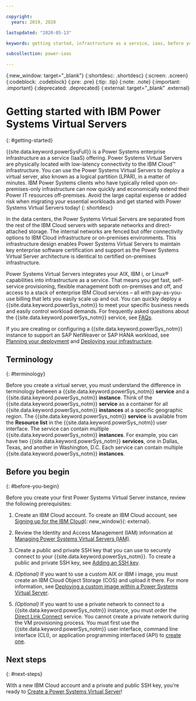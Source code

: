 ```yaml
---

copyright:
  years: 2019, 2020

lastupdated: "2020-05-13"

keywords: getting started, infrastructure as a service, iaas, before you begin, terminology, video, how-to

subcollection: power-iaas

---
```


{:new_window: target="_blank"}
{:shortdesc: .shortdesc}
{:screen: .screen}
{:codeblock: .codeblock}
{:pre: .pre}
{:tip: .tip}
{:note: .note}
{:important: .important}
{:deprecated: .deprecated}
{:external: target="_blank" .external}

# Getting started with IBM Power Systems Virtual Servers
{: #getting-started}

{{site.data.keyword.powerSysFull}} is a Power Systems enterprise infrastructure as a service (IaaS) offering. Power Systems Virtual Servers are physically located with low-latency connectivity to the IBM Cloud&trade; infrastructure. You can use the Power Systems Virtual Servers to deploy a virtual server, also known as a logical partition (LPAR), in a matter of minutes. IBM Power Systems clients who have typically relied upon on-premises-only infrastructure can now quickly and economically extend their Power IT resources off-premises. Avoid the large capital expense or added risk when migrating your essential workloads and get started with Power Systems Virtual Servers today!
{: shortdesc}

In the data centers, the Power Systems Virtual Servers are separated from the rest of the IBM Cloud servers with separate networks and direct-attached storage. The internal networks are fenced but offer connectivity options to IBM Cloud infrastructure or on-premises environments. This infrastructure design enables Power Systems Virtual Servers to maintain key enterprise software certification and support as the Power Systems Virtual Server architecture is identical to certified on-premises infrastructure. 

Power Systems Virtual Servers integrates your AIX, IBM i, or Linux&reg; capabilities into infrastructure as a service. That means you get fast, self-service provisioning, flexible management both on-premises and off, and access to a stack of enterprise IBM Cloud services – all with pay-as-you-use billing that lets you easily scale up and out. You can quickly deploy a {{site.data.keyword.powerSys_notm}} to meet your specific business needs and easily control workload demands. For frequently asked questions about the {{site.data.keyword.powerSys_notm}} service, see [FAQs](/docs/power-iaas?topic=power-iaas-power-iaas-faqs).

If you are creating or configuring a {{site.data.keyword.powerSys_notm}} instance to support an SAP NetWeaver or SAP HANA workload, see [Planning your deployment](https://cloud.ibm.com/docs/sap?topic=sap-power-vs-planning-items) and [Deploying your infrastructure](https://cloud.ibm.com/docs/sap?topic=sap-power-vs-set-up-infrastructure).

## Terminology
{: #terminology}

Before you create a virtual server, you must understand the difference in terminology between a {{site.data.keyword.powerSys_notm}} **service** and a {{site.data.keyword.powerSys_notm}} **instance**. Think of the {{site.data.keyword.powerSys_notm}} **service** as a container for all {{site.data.keyword.powerSys_notm}} **instances** at a specific geographic region. The {{site.data.keyword.powerSys_notm}} **service** is available from the **Resource list** in the {{site.data.keyword.powerSys_notm}} user interface. The service can contain multiple {{site.data.keyword.powerSys_notm}} **instances**. For example, you can have two {{site.data.keyword.powerSys_notm}} **services**, one in Dallas, Texas, and another in Washington, D.C. Each service can contain multiple {{site.data.keyword.powerSys_notm}} **instances**.

## Before you begin
{: #before-you-begin}

Before you create your first Power Systems Virtual Server instance, review the following prerequisites:

1. Create an IBM Cloud account. To create an IBM Cloud account, see [Signing up for the IBM Cloud](https://cloud.ibm.com/registration){: new_window}{: external}.

2. Review the Identity and Access Management (IAM) information at [Managing Power Systems Virtual Servers (IAM)](/docs/power-iaas?topic=power-iaas-managing-resources-and-users).

3. Create a public and private SSH key that you can use to securely connect to your {{site.data.keyword.powerSys_notm}}. To create a public and private SSH key, see [Adding an SSH key](/docs/ssh-keys?topic=ssh-keys-adding-an-ssh-key).

4. *(Optional)* If you want to use a custom AIX or IBM i image, you must create an IBM Cloud Object Storage (COS) and upload it there. For more information, see [Deploying a custom image within a Power Systems Virtual Server](/docs/power-iaas?topic=power-iaas-deploy-custom-image).

5. *(Optional)* If you want to use a private network to connect to a {{site.data.keyword.powerSys_notm}} instance, you must order the [Direct Link Connect](/docs/power-iaas?topic=power-iaas-ordering-direct-link-connect#steps-to-order-direct-link-connect) service. You cannot create a private network during the VM provisioning process. You must first use the {{site.data.keyword.powerSys_notm}} user interface, command line interface (CLI), or application programming interfaced (API) to [create one](/docs/power-iaas?topic=power-iaas-configuring-subnet).

<!-- 6. *(Optional)* Watch the **AIX & IBM i in IBM (Public) Cloud** video to learn more about the {{site.data.keyword.powerSys_notm}} service.

The **AIX & IBM i in IBM (Public) Cloud** video does not capture the latest updates to the {{site.data.keyword.powerSys_notm}} service. You might notice significant differences in functionality between what's shown in the video and what's currently available.
{: note}

<iframe id= youtube-power-iaas title= "AIX & IBM i in the IBM (Public) Cloud" type="text/html" width="560" height="315" src="https://www.youtube.com/embed/y5QaNdGJ6R0" frameborder="0" allow="accelerometer; autoplay; encrypted-media; gyroscope; picture-in-picture" allowfullscreen></iframe> -->

## Next steps
{: #next-steps}

With a new IBM Cloud account and a private and public SSH key, you're ready to [Create a Power Systems Virtual Server](/docs/power-iaas?topic=power-iaas-creating-power-virtual-server#creating-power-virtual-server)!
